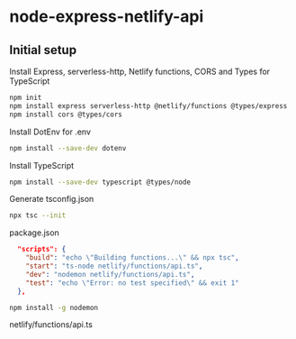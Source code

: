 # node-express-netlify-api

## Initial setup

Install Express, serverless-http, Netlify functions, CORS and Types for TypeScript
```sh
npm init
npm install express serverless-http @netlify/functions @types/express
npm install cors @types/cors
```

Install DotEnv for .env
```sh
npm install --save-dev dotenv
```

Install TypeScript
```sh
npm install --save-dev typescript @types/node
```

Generate tsconfig.json
```sh
npx tsc --init
```

package.json
```json
  "scripts": {
    "build": "echo \"Building functions...\" && npx tsc",
    "start": "ts-node netlify/functions/api.ts",
    "dev": "nodemon netlify/functions/api.ts",
    "test": "echo \"Error: no test specified\" && exit 1"
  },
```

```sh
npm install -g nodemon
```

netlify/functions/api.ts
